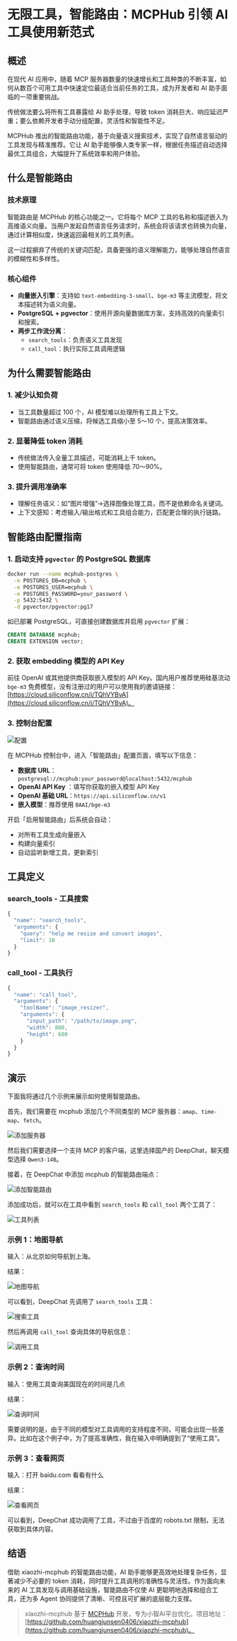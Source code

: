 # 无限工具，智能路由：MCPHub 引领 AI 工具使用新范式

## 概述

在现代 AI 应用中，随着 MCP 服务器数量的快速增长和工具种类的不断丰富，如何从数百个可用工具中快速定位最适合当前任务的工具，成为开发者和 AI 助手面临的一项重要挑战。

传统做法要么将所有工具暴露给 AI 助手处理，导致 token 消耗巨大、响应延迟严重；要么依赖开发者手动分组配置，灵活性和智能性不足。

MCPHub 推出的智能路由功能，基于向量语义搜索技术，实现了自然语言驱动的工具发现与精准推荐。它让 AI 助手能够像人类专家一样，根据任务描述自动选择最优工具组合，大幅提升了系统效率和用户体验。

## 什么是智能路由

### 技术原理

智能路由是 MCPHub 的核心功能之一。它将每个 MCP 工具的名称和描述嵌入为高维语义向量。当用户发起自然语言任务请求时，系统会将该请求也转换为向量，通过计算相似度，快速返回最相关的工具列表。

这一过程摒弃了传统的关键词匹配，具备更强的语义理解能力，能够处理自然语言的模糊性和多样性。

### 核心组件

- **向量嵌入引擎**：支持如 `text-embedding-3-small`、`bge-m3` 等主流模型，将文本描述转为语义向量。
- **PostgreSQL + pgvector**：使用开源向量数据库方案，支持高效的向量索引和搜索。
- **两步工作流分离**：
  - `search_tools`：负责语义工具发现
  - `call_tool`：执行实际工具调用逻辑

## 为什么需要智能路由

### 1. 减少认知负荷

- 当工具数量超过 100 个，AI 模型难以处理所有工具上下文。
- 智能路由通过语义压缩，将候选工具缩小至 5～10 个，提高决策效率。

### 2. 显著降低 token 消耗

- 传统做法传入全量工具描述，可能消耗上千 token。
- 使用智能路由，通常可将 token 使用降低 70～90%。

### 3. 提升调用准确率

- 理解任务语义：如“图片增强”→选择图像处理工具，而不是依赖命名关键词。
- 上下文感知：考虑输入/输出格式和工具组合能力，匹配更合理的执行链路。

## 智能路由配置指南

### 1. 启动支持 `pgvector` 的 PostgreSQL 数据库

```bash
docker run --name mcphub-postgres \
  -e POSTGRES_DB=mcphub \
  -e POSTGRES_USER=mcphub \
  -e POSTGRES_PASSWORD=your_password \
  -p 5432:5432 \
  -d pgvector/pgvector:pg17
```

如已部署 PostgreSQL，可直接创建数据库并启用 `pgvector` 扩展：

```sql
CREATE DATABASE mcphub;
CREATE EXTENSION vector;
```

### 2. 获取 embedding 模型的 API Key

前往 OpenAI 或其他提供商获取嵌入模型的 API Key。国内用户推荐使用硅基流动 `bge-m3` 免费模型，没有注册过的用户可以使用我的邀请链接：[https://cloud.siliconflow.cn/i/TQhVYBvA](https://cloud.siliconflow.cn/i/TQhVYBvA)。

### 3. 控制台配置

![配置](./assets/sr-conf.png)

在 MCPHub 控制台中，进入「智能路由」配置页面，填写以下信息：

- **数据库 URL**：`postgresql://mcphub:your_password@localhost:5432/mcphub`
- **OpenAI API Key** ：填写你获取的嵌入模型 API Key
- **OpenAI 基础 URL**：`https://api.siliconflow.cn/v1`
- **嵌入模型**：推荐使用 `BAAI/bge-m3`

开启「启用智能路由」后系统会自动：

- 对所有工具生成向量嵌入
- 构建向量索引
- 自动监听新增工具，更新索引

## 工具定义

### search_tools - 工具搜索

```ts
{
  "name": "search_tools",
  "arguments": {
    "query": "help me resize and convert images",
    "limit": 10
  }
}
```

### call_tool - 工具执行

```ts
{
  "name": "call_tool",
  "arguments": {
    "toolName": "image_resizer",
    "arguments": {
      "input_path": "/path/to/image.png",
      "width": 800,
      "height": 600
    }
  }
}
```

## 演示

下面我将通过几个示例来展示如何使用智能路由。

首先，我们需要在 mcphub 添加几个不同类型的 MCP 服务器：`amap`、`time-map`、`fetch`。

![添加服务器](./assets/sr-servers.png)

然后我们需要选择一个支持 MCP 的客户端，这里选择国产的 DeepChat，聊天模型选择 `Qwen3-14B`。

接着，在 DeepChat 中添加 mcphub 的智能路由端点：

![添加智能路由](./assets/sr-dc.png)

添加成功后，就可以在工具中看到 `search_tools` 和 `call_tool` 两个工具了：

![工具列表](./assets/sr-tools.png)

### 示例 1：地图导航

输入：从北京如何导航到上海。

结果：

![地图导航](./assets/sr-map-result.png)

可以看到，DeepChat 先调用了 `search_tools` 工具：

![搜索工具](./assets/sr-map-search.png)

然后再调用 `call_tool` 查询具体的导航信息：

![调用工具](./assets/sr-map-call.png)

### 示例 2：查询时间

输入：使用工具查询美国现在的时间是几点

结果：

![查询时间](./assets/sr-time.png)

需要说明的是，由于不同的模型对工具调用的支持程度不同，可能会出现一些差异。比如在这个例子中，为了提高准确性，我在输入中明确提到了“使用工具”。

### 示例 3：查看网页

输入：打开 baidu.com 看看有什么

结果：

![查看网页](./assets/sr-web.png)

可以看到，DeepChat 成功调用了工具，不过由于百度的 robots.txt 限制，无法获取到具体内容。

## 结语

借助 xiaozhi-mcphub 的智能路由功能，AI 助手能够更高效地处理复杂任务，显著减少不必要的 token 消耗，同时提升工具调用的准确性与灵活性。作为面向未来的 AI 工具发现与调用基础设施，智能路由不仅使 AI 更聪明地选择和组合工具，还为多 Agent 协同提供了清晰、可控且可扩展的底层能力支撑。

> xiaozhi-mcphub 基于 [MCPHub](https://github.com/samanhappy/mcphub) 开发，专为小智AI平台优化。项目地址：[https://github.com/huangjunsen0406/xiaozhi-mcphub](https://github.com/huangjunsen0406/xiaozhi-mcphub)。
